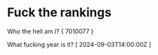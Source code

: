 # Fuck the rankings

Who the hell am I?
{ 7010077 }

What fucking year is it?
[ 2024-09-03T14:00:00Z ]
